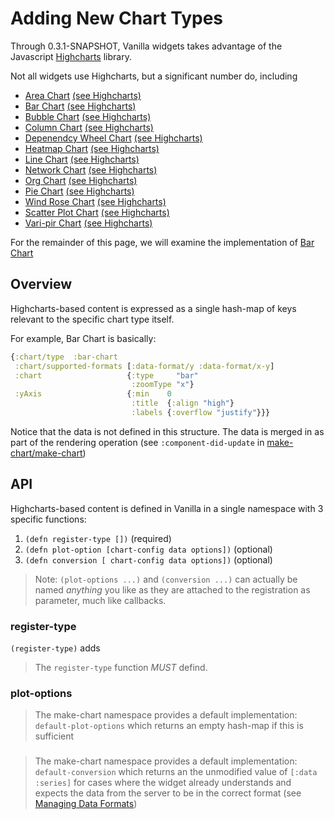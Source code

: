 # Adding New Chart Types

Through 0.3.1-SNAPSHOT, Vanilla widgets takes advantage of the Javascript [Highcharts]() library.

Not all widgets use Highcharts, but a significant number do, including

- [Area Chart](../src/cljs/vanilla/widgets/area_chart.cljs) [(see Highcharts)](https://www.highcharts.com/demo/area-basic)
- [Bar Chart](../src/cljs/vanilla/widgets/bar_chart.cljs) [(see Highcharts)](https://www.highcharts.com/demo/bar-basic)
- [Bubble Chart](../src/cljs/vanilla/widgets/bubble_chart.cljs) [(see Highcharts)](https://www.highcharts.com/demo/bubble)
- [Column Chart](../src/cljs/vanilla/widgets/column_chart.cljs) [(see Highcharts)](https://www.highcharts.com/demo/column-basic)
- [Depenendcy Wheel Chart](../src/cljs/vanilla/widgets/dependency_chart.cljs) [(see Highcharts)](https://www.highcharts.com/demo/dependency-wheel)
- [Heatmap Chart](../src/cljs/vanilla/widgets/heatmap_chart.cljs) [(see Highcharts)](https://www.highcharts.com/demo/heatmap)
- [Line Chart](../src/cljs/vanilla/widgets/line_chart.cljs) [(see Highcharts)](https://www.highcharts.com/demo/line-basic)
- [Network Chart](../src/cljs/vanilla/widgets/network_graph_chart.cljs) [(see Highcharts)](https://www.highcharts.com/demo/network-graph)
- [Org Chart](../src/cljs/vanilla/widgets/org_chart.cljs) [(see Highcharts)](https://www.highcharts.com/demo/organization-chart)
- [Pie Chart](../src/cljs/vanilla/widgets/pie_chart.cljs) [(see Highcharts)](https://www.highcharts.com/demo/pie-basic)
- [Wind Rose Chart](../src/cljs/vanilla/widgets/rose_chart.cljs) [(see Highcharts)](https://www.highcharts.com/demo/polar-wind-rose)
- [Scatter Plot Chart](../src/cljs/vanilla/widgets/scatter_chart.cljs) [(see Highcharts)](https://www.highcharts.com/demo/scatter)
- [Vari-pir Chart](../src/cljs/vanilla/widgets/vari_pie_chart.cljs) [(see Highcharts)](https://www.highcharts.com/demo/variable-radius-pie)


For the remainder of this page, we will examine the implementation of [Bar Chart](../src/cljs/vanilla/widgets/bar_chart.cljs)

## Overview

Highcharts-based content is expressed as a single hash-map of keys relevant to the specific chart
type itself.

For example, Bar Chart is basically:

``` clojure
{:chart/type  :bar-chart
 :chart/supported-formats [:data-format/y :data-format/x-y]
 :chart                   {:type     "bar"
                           :zoomType "x"}
 :yAxis                   {:min    0
                           :title  {:align "high"}
                           :labels {:overflow "justify"}}}
```

Notice that the data is not defined in this structure. The data is merged in as part of the rendering
operation (see `:component-did-update` in [make-chart/make-chart](../src/cljs/vanilla/widgets/make_chart.cljs))


## API

Highcharts-based content is defined in Vanilla in a single namespace with 3 specific functions:

1. `(defn register-type [])` (required)
2. `(defn plot-option [chart-config data options])` (optional)
3. `(defn conversion [ chart-config data options])` (optional)

> Note: `(plot-options ...)` and `(conversion ...)` can actually be named _anything_ you like as they
> are attached to the registration as parameter, much like callbacks.

### register-type

`(register-type)` adds

> The `register-type` function *MUST* defind.


### plot-options

> The make-chart namespace provides a default implementation: `default-plot-options` which returns
> an empty hash-map if this is sufficient

###


> The make-chart namespace provides a default implementation: `default-conversion` which returns
> an the unmodified value of `[:data :series]` for cases where the widget already understands and
> expects the data from the server to be in the correct format
> (see [Managing Data Formats](managing-data-formats.md))
